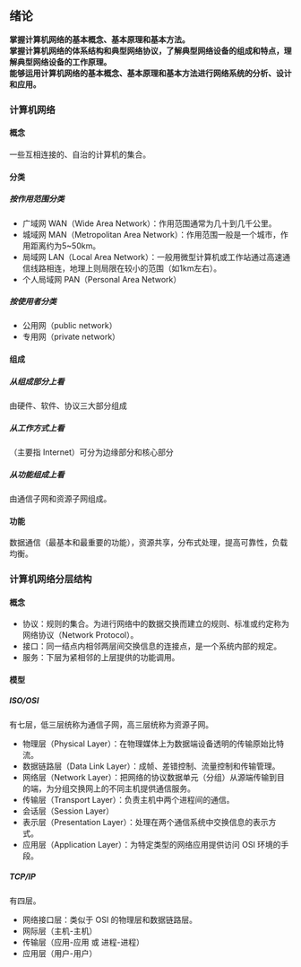 ## 绪论
**掌握计算机网络的基本概念、基本原理和基本方法。**  
**掌握计算机网络的体系结构和典型网络协议，了解典型网络设备的组成和特点，理解典型网络设备的工作原理。**  
**能够运用计算机网络的基本概念、基本原理和基本方法进行网络系统的分析、设计和应用。**

### 计算机网络
#### 概念
一些互相连接的、自治的计算机的集合。

#### 分类
##### 按作用范围分类
* 广域网 WAN（Wide Area Network）：作用范围通常为几十到几千公里。
* 城域网 MAN（Metropolitan Area Network）：作用范围一般是一个城市，作用距离约为5~50km。
* 局域网 LAN（Local Area Network）：一般用微型计算机或工作站通过高速通信线路相连，地理上则局限在较小的范围（如1km左右）。
* 个人局域网 PAN（Personal Area Network）

##### 按使用者分类
* 公用网（public network）
* 专用网（private network）

#### 组成
##### 从组成部分上看
由硬件、软件、协议三大部分组成
##### 从工作方式上看
（主要指 Internet）可分为边缘部分和核心部分
##### 从功能组成上看
由通信子网和资源子网组成。

#### 功能
数据通信（最基本和最重要的功能），资源共享，分布式处理，提高可靠性，负载均衡。

### 计算机网络分层结构
#### 概念
* 协议：规则的集合。为进行网络中的数据交换而建立的规则、标准或约定称为网络协议（Network Protocol）。
* 接口：同一结点内相邻两层间交换信息的连接点，是一个系统内部的规定。
* 服务：下层为紧相邻的上层提供的功能调用。

#### 模型
#####  ISO/OSI
有七层，低三层统称为通信子网，高三层统称为资源子网。
* 物理层（Physical Layer）：在物理媒体上为数据端设备透明的传输原始比特流。
* 数据链路层（Data Link Layer）：成帧、差错控制、流量控制和传输管理。
* 网络层（Network Layer）：把网络的协议数据单元（分组）从源端传输到目的端，为分组交换网上的不同主机提供通信服务。
* 传输层（Transport Layer）：负责主机中两个进程间的通信。
* 会话层（Session Layer）
* 表示层（Presentation Layer）：处理在两个通信系统中交换信息的表示方式。
* 应用层（Application Layer）：为特定类型的网络应用提供访问 OSI 环境的手段。

##### TCP/IP
有四层。
* 网络接口层：类似于 OSI 的物理层和数据链路层。
* 网际层（主机-主机）
* 传输层（应用-应用 或 进程-进程）
* 应用层（用户-用户）
